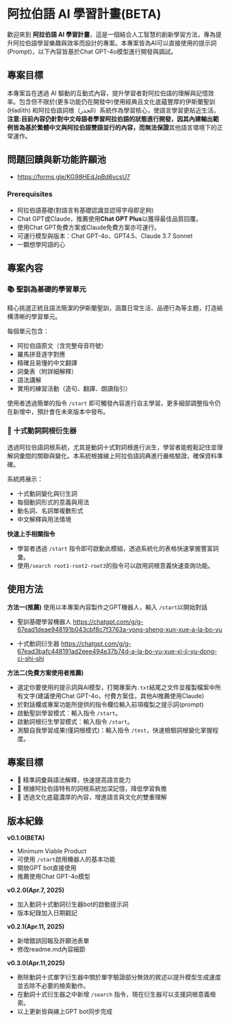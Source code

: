 # 阿拉伯語 AI 學習計畫(BETA)

歡迎來到 **阿拉伯語 AI 學習計畫**，這是一個結合人工智慧的創新學習方法，專為提升阿拉伯語學習樂趣與效率而設計的專案。本專案皆為AI可以直接使用的提示詞(Prompt)，以下內容皆基於Chat GPT-4o模型進行開發與調試。

## 專案目標
本專案旨在透過 AI 驅動的互動式內容，提升學習者對阿拉伯語的理解與記憶效率。包含但不限於(更多功能仍在開發中)使用經典且文化底蘊豐厚的伊斯蘭聖訓 (Ḥadīth) 和阿拉伯語詞根（الجذر）系統作為學習核心，使語言學習更貼近生活。**注意:**目前內容仍針對中文母語者學習阿拉伯語的狀態進行開發，因其內建輸出範例皆為基於繁體中文與阿拉伯語雙語並行的內容，而**無法保證**其他語言環境下的正常運作。

## 問題回饋與新功能許願池
- https://forms.gle/KG98HEdJpBd6vcsU7

### Prerequisites
- 阿拉伯語基礎(對語言有基礎認識並認得字母即足夠)
- Chat GPT或Claude，推薦使用**Chat GPT Plus**以獲得最佳品質回覆。
- 使用Chat GPT免費方案或Claude免費方案亦可運行。
- 可運行模型與版本：Chat GPT-4o、GPT4.5、Claude 3.7 Sonnet
- 一顆想學阿語的心

## 專案內容

### 📚 **聖訓為基礎的學習單元**
精心挑選正統且語法簡潔的伊斯蘭聖訓，涵蓋日常生活、品德行為等主題，打造結構清晰的學習單元。

每個單元包含：
- 阿拉伯語原文（含完整母音符號）
- 羅馬拼音逐字對應
- 精確且易懂的中文翻譯
- 詞彙表（附詳細解釋）
- 語法講解
- 實用的練習活動（造句、翻譯、朗讀指引）

使用者透過簡單的指令 `/start` 即可觸發內容進行自主學習。更多細部調整指令仍在新增中，預計會在未來版本中發布。

### 🌳 **十式動詞詞根衍生器**
透過阿拉伯語詞根系統，尤其是動詞十式對詞根進行派生，學習者能輕鬆記住並理解詞彙間的關聯與變化。本系統根據線上阿拉伯語詞典進行嚴格驗證，確保資料準確。

系統將展示：
- 十式動詞變化與衍生詞
- 每個動詞形式的意義與用法
- 動名詞、名詞單複數形式
- 中文解釋與用法情境

**快速上手相關指令**
- 學習者透過 `/start` 指令即可啟動此模組，透過系統化的表格快速掌握豐富詞彙。
- 使用`/search root1-root2-root3`的指令可以啟用詞根意義快速查詢功能。

## 使用方法
**方法一(推薦)**
使用以本專案內容製作之GPT機器人，輸入 `/start`以開始對話
- 聖訓基礎學習機器人
https://chatgpt.com/g/g-67ead1deae948191b043cbf8c7f3763a-yong-sheng-xun-xue-a-la-bo-yu

- 十式動詞衍生器
https://chatgpt.com/g/g-67ead3bafc448191ad2eee494e37b74d-a-la-bo-yu-xue-xi-ji-yu-dong-ci-shi-shi

**方法二(免費方案使用者推薦)**
- 選定你要使用的提示詞與AI模型，打開專案內`.txt`結尾之文件並複製檔案中所有文字(建議使用Chat GPT-4o，付費方案佳，其他AI推薦使用Claude)
- 於對話欄或專案功能所提供的指令欄位輸入前項複製之提示詞(prompt)
- 啟動聖訓學習模式：輸入指令 `/start`。
- 啟動詞根衍生學習模式：輸入指令 `/start`。
- 測驗自我學習成果(僅詞根模式)：輸入指令 `/test`，快速檢驗詞根變化掌握程度。

## 專案目標
- 🎯 精準詞彙與語法解釋，快速提高語言能力
- 🧠 根據阿拉伯語特有的詞根系統加深記憶，降低學習負擔
- 📖 透過文化底蘊濃厚的內容，增進語言與文化的雙重理解

## 版本紀錄
**v0.1.0(BETA)**
- Minimum Viable Product
- 可使用 `/start`啟用機器人的基本功能
- 開放GPT bot直接使用
- 推薦使用Chat GPT-4o模型

**v0.2.0(Apr.7, 2025)**
- 加入動詞十式動詞衍生器bot的啟動提示詞
- 版本紀錄加入日期戳記

**v0.2.1(Apr.11, 2025)**
- 新增錯誤回報及許願池表單
- 修改readme.md內容細節

**v0.3.0(Apr.11,2025)**
- 刪除動詞十式單字衍生器中關於單字驗證部分無效的敘述以提升模型生成速度並去除不必要的檢索動作。
- 在動詞十式衍生器之中新增 `/search` 指令，現在衍生器可以支援詞根意義檢索。
- 以上更新皆與線上GPT bot同步完成